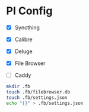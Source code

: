 # PI Config
- [x] Syncthing 
- [x] Calibre
- [x] Deluge
- [x] File Browser
- [ ] Caddy


```bash
mkdir .fb
touch .fb/filebrowser.db
touch .fb/settings.json
echo "{}" > .fb/settings.json
```
